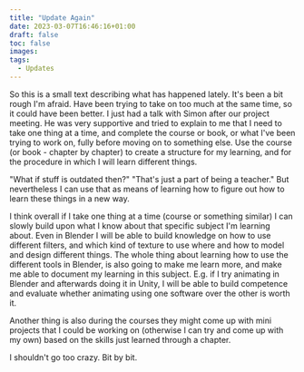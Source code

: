 ```yaml
---
title: "Update Again"
date: 2023-03-07T16:46:16+01:00
draft: false
toc: false
images:
tags:
  - Updates
---
```


So this is a small text describing what has happened lately. It's been a bit rough I'm afraid. Have been trying to take on too much at the same time, so it could have been better. I just had a talk with Simon after our project meeting. He was very supportive and tried to explain to me that I need to take one thing at a time, and complete the course or book, or what I've been trying to work on, fully before moving on to something else. Use the course (or book - chapter by chapter) to create a structure for my learning, and for the procedure in which I will learn different things. 

"What if stuff is outdated then?" "That's just a part of being a teacher." But nevertheless I can use that as means of learning how to figure out how to learn these things in a new way.

I think overall if I take one thing at a time (course or something similar) I can slowly build upon what I know about that specific subject I'm learning about. Even in Blender I will be able to build knowledge on how to use different filters, and which kind of texture to use where and how to model and design different things. The whole thing about learning how to use the different tools in Blender, is also going to make me learn more, and make me able to document my learning in this subject. E.g. if I try animating in Blender and afterwards doing it in Unity, I will be able to build competence and evaluate whether animating using one software over the other is worth it.

Another thing is also during the courses they might come up with mini projects that I could be working on (otherwise I can try and come up with my own) based on the skills just learned through a chapter.

I shouldn't go too crazy. Bit by bit.